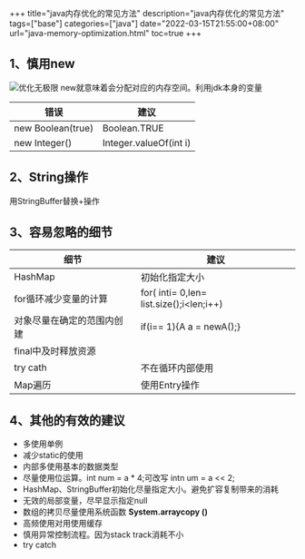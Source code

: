 +++
title="java内存优化的常见方法"
description="java内存优化的常见方法"
tags=["base"]
categories=["java"]
date="2022-03-15T21:55:00+08:00" 
url="java-memory-optimization.html"
toc=true
+++
## 1、慎用new
![优化无极限](https://static.gzcx.net/oneblog/20210724220825605.png-94rg002)
new就意味着会分配对应的内存空间。利用jdk本身的变量

| 错误              | 建议                   |
| ----------------- | ---------------------- |
| new Boolean(true) | Boolean.TRUE           |
| new Integer()     | Integer.valueOf(int i) |

## 2、String操作

用StringBuffer替换+操作

## 3、容易忽略的细节

| 细节                       | 建议                                     |
| -------------------------- | ---------------------------------------- |
| HashMap                    | 初始化指定大小                           |
| for循环减少变量的计算      | for( inti= 0,len= list.size();i<len;i++) |
| 对象尽量在确定的范围内创建 | if(i== 1){A a = newA();}                 |
| final中及时释放资源        |                                          |
| try cath                   | 不在循环内部使用                         |
| Map遍历                    | 使用Entry操作                            |

## 4、其他的有效的建议

+ 多使用单例
+ 减少static的使用
+ 内部多使用基本的数据类型
+ 尽量使用位运算。int num = a * 4;可改写 intn um = a << 2;
+ HashMap、StringBuffer初始化尽量指定大小。避免扩容复制带来的消耗
+ 无效的局部变量，尽早显示指定null
+ 数组的拷贝尽量使用系统函数 **System.arraycopy ()**
+ 高频使用对用使用缓存
+ 慎用异常控制流程。因为stack track消耗不小
+ try catch


